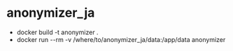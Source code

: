 # anonymizer_ja

- docker build -t anonymizer .
- docker run --rm -v /where/to/anonymizer_ja/data:/app/data anonymizer
